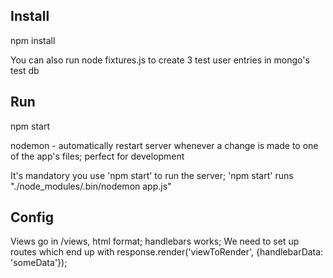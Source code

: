 Install
---------------
npm install

You can also run node fixtures.js to create 3 test user entries in mongo's test db 

Run
---------------
npm start

nodemon - automatically restart server whenever a change is made to one of the app's files; perfect for development

It's mandatory you use 'npm start' to run the server; 'npm start' runs "./node_modules/.bin/nodemon app.js"


Config
---------------
Views go in /views, html format; handlebars works;
We need to set up routes which end up with response.render('viewToRender', {handlebarData: 'someData'});
